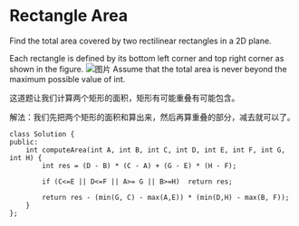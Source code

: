 Rectangle Area
====
Find the total area covered by two rectilinear rectangles in a 2D plane.

Each rectangle is defined by its bottom left corner and top right corner as shown in the figure.
![图片](https://leetcode.com/static/images/problemset/rectangle_area.png)
Assume that the total area is never beyond the maximum possible value of int.

这道题让我们计算两个矩形的面积，矩形有可能重叠有可能包含。

解法：我们先把两个矩形的面积和算出来，然后再算重叠的部分，减去就可以了。

```
class Solution {
public:
    int computeArea(int A, int B, int C, int D, int E, int F, int G, int H) {
        int res = (D - B) * (C - A) + (G - E) * (H - F);

        if (C<=E || D<=F || A>= G || B>=H)  return res;

        return res - (min(G, C) - max(A,E)) * (min(D,H) - max(B, F));
    }
};
```
